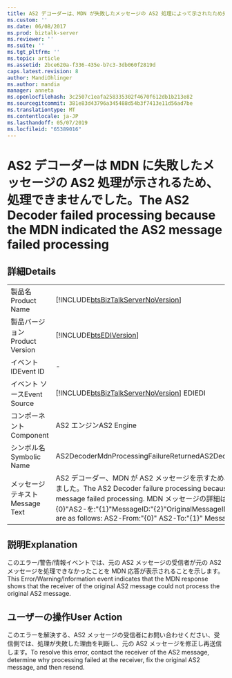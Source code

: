 ```yaml
---
title: AS2 デコーダーは、MDN が失敗したメッセージの AS2 処理によって示されたため失敗しました |Microsoft Docs
ms.custom: ''
ms.date: 06/08/2017
ms.prod: biztalk-server
ms.reviewer: ''
ms.suite: ''
ms.tgt_pltfrm: ''
ms.topic: article
ms.assetid: 2bce620a-f336-435e-b7c3-3db060f2819d
caps.latest.revision: 8
author: MandiOhlinger
ms.author: mandia
manager: anneta
ms.openlocfilehash: 3c2507c1eafa258335302f4670f612db1b213e82
ms.sourcegitcommit: 381e83d43796a345488d54b3f7413e11d56ad7be
ms.translationtype: MT
ms.contentlocale: ja-JP
ms.lasthandoff: 05/07/2019
ms.locfileid: "65389016"
---
```

# <a name="the-as2-decoder-failed-processing-because-the-mdn-indicated-the-as2-message-failed-processing"></a><span data-ttu-id="dee3f-102">AS2 デコーダーは MDN に失敗したメッセージの AS2 処理が示されるため、処理できませんでした。</span><span class="sxs-lookup"><span data-stu-id="dee3f-102">The AS2 Decoder failed processing because the MDN indicated the AS2 message failed processing</span></span>
## <a name="details"></a><span data-ttu-id="dee3f-103">詳細</span><span class="sxs-lookup"><span data-stu-id="dee3f-103">Details</span></span>  
  
|                 |                                                                                                                                                                                                                  |
|-----------------|------------------------------------------------------------------------------------------------------------------------------------------------------------------------------------------------------------------|
|  <span data-ttu-id="dee3f-104">製品名</span><span class="sxs-lookup"><span data-stu-id="dee3f-104">Product Name</span></span>   |                                                                [!INCLUDE[btsBizTalkServerNoVersion](../includes/btsbiztalkservernoversion-md.md)]                                                                |
| <span data-ttu-id="dee3f-105">製品バージョン</span><span class="sxs-lookup"><span data-stu-id="dee3f-105">Product Version</span></span> |                                                                            [!INCLUDE[btsEDIVersion](../includes/btsediversion-md.md)]                                                                            |
|    <span data-ttu-id="dee3f-106">イベント ID</span><span class="sxs-lookup"><span data-stu-id="dee3f-106">Event ID</span></span>     |                                                                                                        -                                                                                                         |
|  <span data-ttu-id="dee3f-107">イベント ソース</span><span class="sxs-lookup"><span data-stu-id="dee3f-107">Event Source</span></span>   |                                                              [!INCLUDE[btsBizTalkServerNoVersion](../includes/btsbiztalkservernoversion-md.md)] <span data-ttu-id="dee3f-108">EDI</span><span class="sxs-lookup"><span data-stu-id="dee3f-108">EDI</span></span>                                                              |
|    <span data-ttu-id="dee3f-109">コンポーネント</span><span class="sxs-lookup"><span data-stu-id="dee3f-109">Component</span></span>    |                                                                                                    <span data-ttu-id="dee3f-110">AS2 エンジン</span><span class="sxs-lookup"><span data-stu-id="dee3f-110">AS2 Engine</span></span>                                                                                                    |
|  <span data-ttu-id="dee3f-111">シンボル名</span><span class="sxs-lookup"><span data-stu-id="dee3f-111">Symbolic Name</span></span>  |                                                                                      <span data-ttu-id="dee3f-112">AS2DecoderMdnProcessingFailureReturned</span><span class="sxs-lookup"><span data-stu-id="dee3f-112">AS2DecoderMdnProcessingFailureReturned</span></span>                                                                                      |
|  <span data-ttu-id="dee3f-113">メッセージ テキスト</span><span class="sxs-lookup"><span data-stu-id="dee3f-113">Message Text</span></span>   | <span data-ttu-id="dee3f-114">AS2 デコーダー、MDN が AS2 メッセージを示すため、処理されているエラー処理に失敗しました。</span><span class="sxs-lookup"><span data-stu-id="dee3f-114">The AS2 Decoder failure processing because the MDN indicated the AS2 message failed processing.</span></span>  <span data-ttu-id="dee3f-115">MDN メッセージの詳細は次のとおりです。AS2-から:"{0}"AS2-を:"{1}"MessageID:"{2}"OriginalMessageID:"{3}"</span><span class="sxs-lookup"><span data-stu-id="dee3f-115">Details of the MDN message are as follows:  AS2-From:"{0}" AS2-To:"{1}" MessageID:"{2}" OriginalMessageID:"{3}"</span></span> |
  
## <a name="explanation"></a><span data-ttu-id="dee3f-116">説明</span><span class="sxs-lookup"><span data-stu-id="dee3f-116">Explanation</span></span>  
 <span data-ttu-id="dee3f-117">このエラー/警告/情報イベントでは、元の AS2 メッセージの受信者が元の AS2 メッセージを処理できなかったことを MDN 応答が表示されることを示します。</span><span class="sxs-lookup"><span data-stu-id="dee3f-117">This Error/Warning/Information event indicates that the MDN response shows that the receiver of the original AS2 message could not process the original AS2 message.</span></span>  
  
## <a name="user-action"></a><span data-ttu-id="dee3f-118">ユーザーの操作</span><span class="sxs-lookup"><span data-stu-id="dee3f-118">User Action</span></span>  
 <span data-ttu-id="dee3f-119">このエラーを解決する、AS2 メッセージの受信者にお問い合わせください、受信側では、処理が失敗した理由を判断し、元の AS2 メッセージを修正し再送信します。</span><span class="sxs-lookup"><span data-stu-id="dee3f-119">To resolve this error, contact the receiver of the AS2 message, determine why processing failed at the receiver, fix the original AS2 message, and then resend.</span></span>
